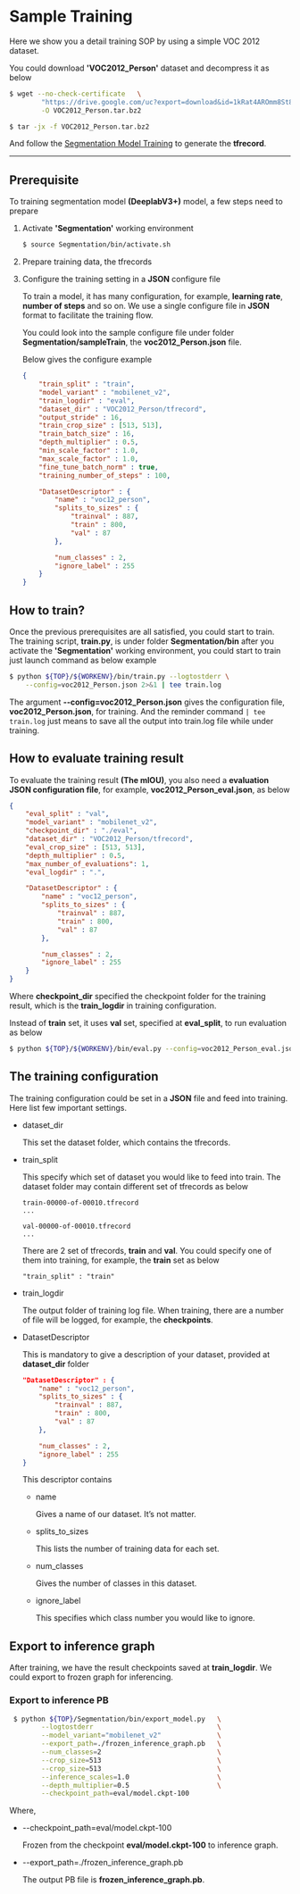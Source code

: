 Sample Training
===============

Here we show you a detail training SOP by using a simple VOC 2012 dataset.

You could download **'VOC2012_Person'** dataset and decompress it as below
```Bash
$ wget --no-check-certificate   \
        "https://drive.google.com/uc?export=download&id=1kRat4AROmm8St8956Os4kAlbJnH9_UaJ" \
        -O VOC2012_Person.tar.bz2

$ tar -jx -f VOC2012_Person.tar.bz2
```
And follow the <a href='../README.md'>Segmentation Model Training</a> to generate the **tfrecord**.

***

## Prerequisite
To training segmentation model **(DeeplabV3+)** model, a few steps need to prepare
1. Activate **'Segmentation'** working environment

    ```Bash
    $ source Segmentation/bin/activate.sh
    ```
2. Prepare training data, the tfrecords
3. Configure the training setting in a **JSON** configure file

    To train a model, it has many configuration, for example, **learning rate**, **number of steps** and so on. We use a single configure file in **JSON** format to facilitate the training flow.

    You could look into the sample configure file under folder **Segmentation/sampleTrain**, the **voc2012_Person.json** file.

    Below gives the configure example
    ```JSON
    {
        "train_split" : "train",
        "model_variant" : "mobilenet_v2",
        "train_logdir" : "eval",
        "dataset_dir" : "VOC2012_Person/tfrecord",
        "output_stride" : 16,
        "train_crop_size" : [513, 513],
        "train_batch_size" : 16,
        "depth_multiplier" : 0.5,
        "min_scale_factor" : 1.0,
        "max_scale_factor" : 1.0,
        "fine_tune_batch_norm" : true,
        "training_number_of_steps" : 100,

        "DatasetDescriptor" : {
            "name" : "voc12_person",
            "splits_to_sizes" : {
                "trainval" : 887,
                "train" : 800,
                "val" : 87
            },

            "num_classes" : 2,
            "ignore_label" : 255
        }
    } 
    ```

## How to train?
Once the previous prerequisites are all satisfied, you could start to train.
The training script, **train.py**, is under folder **Segmentation/bin** after you activate the **'Segmentation'** working environment, you could start to train just launch command as below example
```Bash
$ python ${TOP}/${WORKENV}/bin/train.py --logtostderr \
    --config=voc2012_Person.json 2>&1 | tee train.log
```
The argument **--config=voc2012_Person.json** gives the configuration file, **voc2012_Person.json**, for training. And the reminder command ```| tee train.log``` just means to save all the output into train.log file while under training.


## How to evaluate training result
To evaluate the training result **(The mIOU)**, you also need a **evaluation JSON configuration file**, for example, **voc2012_Person_eval.json**, as below
```JSON
{
    "eval_split" : "val",
    "model_variant" : "mobilenet_v2",
    "checkpoint_dir" : "./eval",
    "dataset_dir" : "VOC2012_Person/tfrecord",
    "eval_crop_size" : [513, 513],
    "depth_multiplier" : 0.5,
    "max_number_of_evaluations": 1,
    "eval_logdir" : ".",

    "DatasetDescriptor" : {
        "name" : "voc12_person",
        "splits_to_sizes" : {
            "trainval" : 887,
            "train" : 800,
            "val" : 87
        },

        "num_classes" : 2,
        "ignore_label" : 255
    }
} 
```
Where **checkpoint_dir** specified the checkpoint folder for the training result, which is the **train_logdir** in training configuration.

Instead of **train** set, it uses **val** set, specified at **eval_split**, to run evaluation as below
```Bash
$ python ${TOP}/${WORKENV}/bin/eval.py --config=voc2012_Person_eval.json
```


## The training configuration
The training configuration could be set in a **JSON** file and feed into training.
Here list few important settings.
* dataset_dir

    This set the dataset folder, which contains the tfrecords.
* train_split

    This specify which set of dataset you would like to feed into train.
    The dataset folder may contain different set of tfrecords as below
    ```
    train-00000-of-00010.tfrecord
    ...

    val-00000-of-00010.tfrecord
    ...
    ```
    There are 2 set of tfrecords, **train** and **val**. You could specify one of them into training, for example, the **train** set as below
    ```
    "train_split" : "train"
    ```
* train_logdir

    The output folder of training log file. When training, there are a number of file will be logged, for example, the **checkpoints**.

* DatasetDescriptor

    This is mandatory to give a description of your dataset, provided at **dataset_dir** folder
    ```JSON
    "DatasetDescriptor" : {
        "name" : "voc12_person",
        "splits_to_sizes" : {
            "trainval" : 887,
            "train" : 800,
            "val" : 87
        },

        "num_classes" : 2,
        "ignore_label" : 255
    }
    ```
    This descriptor contains
    * name

        Gives a name of our dataset. It’s not matter.
    * splits_to_sizes

        This lists the number of training data for each set.
    * num_classes

        Gives the number of classes in this dataset.
    * ignore_label

        This specifies which class number you would like to ignore.



## Export to inference graph
After training, we have the result checkpoints saved at **train_logdir**. We could export to frozen graph for inferencing.

### Export to inference PB
```Bash
 $ python ${TOP}/Segmentation/bin/export_model.py   \
        --logtostderr                               \
        --model_variant="mobilenet_v2"              \
        --export_path=./frozen_inference_graph.pb   \
        --num_classes=2                             \
        --crop_size=513                             \
        --crop_size=513                             \
        --inference_scales=1.0                      \
        --depth_multiplier=0.5                      \
        --checkpoint_path=eval/model.ckpt-100
```
Where,
* --checkpoint_path=eval/model.ckpt-100

    Frozen from the checkpoint **eval/model.ckpt-100** to inference graph.
* --export_path=./frozen_inference_graph.pb

    The output PB file is **frozen_inference_graph.pb**.
